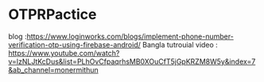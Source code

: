 # OTPRPactice

blog :https://www.loginworks.com/blogs/implement-phone-number-verification-otp-using-firebase-android/
Bangla tutrouial video : https://www.youtube.com/watch?v=lzNLJtKcDus&list=PLhOvCfpaqrhsMB0XOuCfT5jGpKRZM8W5y&index=7&ab_channel=monermithun
